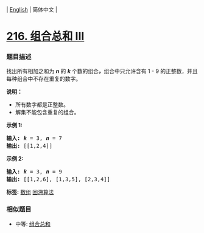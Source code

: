 | [English](README_EN.md) | 简体中文 |

# [216. 组合总和 III](https://leetcode-cn.com/problems/combination-sum-iii)
 ### 题目描述
<p>找出所有相加之和为&nbsp;<em><strong>n</strong> </em>的&nbsp;<strong><em>k&nbsp;</em></strong>个数的组合<strong><em>。</em></strong>组合中只允许含有 1 -&nbsp;9 的正整数，并且每种组合中不存在重复的数字。</p>

<p><strong>说明：</strong></p>

<ul>
	<li>所有数字都是正整数。</li>
	<li>解集不能包含重复的组合。&nbsp;</li>
</ul>

<p><strong>示例 1:</strong></p>

<pre><strong>输入:</strong> <em><strong>k</strong></em> = 3, <em><strong>n</strong></em> = 7
<strong>输出:</strong> [[1,2,4]]
</pre>

<p><strong>示例 2:</strong></p>

<pre><strong>输入:</strong> <em><strong>k</strong></em> = 3, <em><strong>n</strong></em> = 9
<strong>输出:</strong> [[1,2,6], [1,3,5], [2,3,4]]
</pre>

**标签:**  [数组](https://leetcode-cn.com/tag/array) [回溯算法](https://leetcode-cn.com/tag/backtracking) 
 ### 相似题目
- 中等:	[组合总和](https://leetcode-cn.com/problems/combination-sum) 
